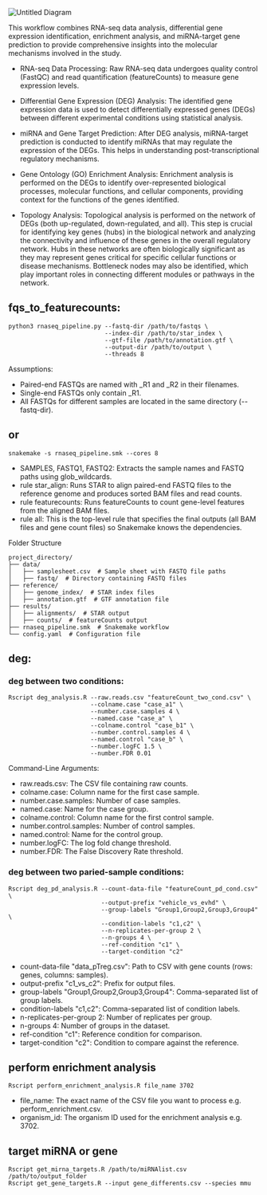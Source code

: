 
![Untitled Diagram](https://github.com/user-attachments/assets/ba234cdb-cd74-40de-aedc-8b682aeaed99)

This workflow combines RNA-seq data analysis, differential gene expression identification, enrichment analysis, and miRNA-target gene prediction to provide comprehensive insights into the molecular mechanisms involved in the study.

- RNA-seq Data Processing: Raw RNA-seq data undergoes quality control (FastQC) and read quantification (featureCounts) to measure gene expression levels.

- Differential Gene Expression (DEG) Analysis: The identified gene expression data is used to detect differentially expressed genes (DEGs) between different experimental conditions using statistical analysis.

- miRNA and Gene Target Prediction: After DEG analysis, miRNA-target prediction is conducted to identify miRNAs that may regulate the expression of the DEGs. This helps in understanding post-transcriptional regulatory mechanisms.

- Gene Ontology (GO) Enrichment Analysis: Enrichment analysis is performed on the DEGs to identify over-represented biological processes, molecular functions, and cellular components, providing context for the functions of the genes identified.

- Topology Analysis: Topological analysis is performed on the network of DEGs (both up-regulated, down-regulated, and all). This step is crucial for identifying key genes (hubs) in the biological network and analyzing the connectivity and influence of these genes in the overall regulatory network. Hubs in these networks are often biologically significant as they may represent genes critical for specific cellular functions or disease mechanisms. Bottleneck nodes may also be identified, which play important roles in connecting different modules or pathways in the network.





## fqs_to_featurecounts:
```
python3 rnaseq_pipeline.py --fastq-dir /path/to/fastqs \
                           --index-dir /path/to/star_index \
                           --gtf-file /path/to/annotation.gtf \
                           --output-dir /path/to/output \
                           --threads 8
```

Assumptions:
- Paired-end FASTQs are named with _R1 and _R2 in their filenames.
- Single-end FASTQs only contain _R1.
- All FASTQs for different samples are located in the same directory (--fastq-dir).
## or
```
snakemake -s rnaseq_pipeline.smk --cores 8
```
- SAMPLES, FASTQ1, FASTQ2: Extracts the sample names and FASTQ paths using glob_wildcards.
- rule star_align: Runs STAR to align paired-end FASTQ files to the reference genome and produces sorted BAM files and read counts.
- rule featurecounts: Runs featureCounts to count gene-level features from the aligned BAM files.
- rule all: This is the top-level rule that specifies the final outputs (all BAM files and gene count files) so Snakemake knows the dependencies.


Folder Structure

```
project_directory/
├── data/
│   ├── samplesheet.csv  # Sample sheet with FASTQ file paths
│   ├── fastq/  # Directory containing FASTQ files
├── reference/
│   ├── genome_index/  # STAR index files
│   ├── annotation.gtf  # GTF annotation file
├── results/
│   ├── alignments/  # STAR output
│   ├── counts/  # featureCounts output
├── rnaseq_pipeline.smk  # Snakemake workflow
└── config.yaml  # Configuration file
```

## deg: 
### deg between two conditions:
``` 
Rscript deg_analysis.R --raw.reads.csv "featureCount_two_cond.csv" \
                       --colname.case "case_a1" \
                       --number.case.samples 4 \
                       --named.case "case_a" \
                       --colname.control "case_b1" \
                       --number.control.samples 4 \
                       --named.control "case_b" \
                       --number.logFC 1.5 \
                       --number.FDR 0.01
```

Command-Line Arguments:
- raw.reads.csv: The CSV file containing raw counts.
- colname.case: Column name for the first case sample.
- number.case.samples: Number of case samples.
- named.case: Name for the case group.
- colname.control: Column name for the first control sample.
- number.control.samples: Number of control samples.
- named.control: Name for the control group.
- number.logFC: The log fold change threshold.
- number.FDR: The False Discovery Rate threshold.

### deg between two paried-sample conditions:
```
Rscript deg_pd_analysis.R --count-data-file "featureCount_pd_cond.csv" \
                          --output-prefix "vehicle_vs_evhd" \
                          --group-labels "Group1,Group2,Group3,Group4" \
                          --condition-labels "c1,c2" \
                          --n-replicates-per-group 2 \
                          --n-groups 4 \
                          --ref-condition "c1" \
                          --target-condition "c2"  
```
- count-data-file "data_pTreg.csv": Path to CSV with gene counts (rows: genes, columns: samples).
- output-prefix "c1_vs_c2": Prefix for output files.
- group-labels "Group1,Group2,Group3,Group4": Comma-separated list of group labels.
- condition-labels "c1,c2": Comma-separated list of condition labels.
- n-replicates-per-group 2: Number of replicates per group.
- n-groups 4: Number of groups in the dataset.
- ref-condition "c1": Reference condition for comparison.
- target-condition "c2": Condition to compare against the reference.

## perform enrichment analysis
```
Rscript perform_enrichment_analysis.R file_name 3702
```
- file_name: The exact name of the CSV file you want to process e.g. perform_enrichment.csv.
- organism_id: The organism ID used for the enrichment analysis e.g. 3702.

## target miRNA or gene
```
Rscript get_mirna_targets.R /path/to/miRNAlist.csv /path/to/output_folder
Rscript get_gene_targets.R --input gene_differents.csv --species mmu

```
